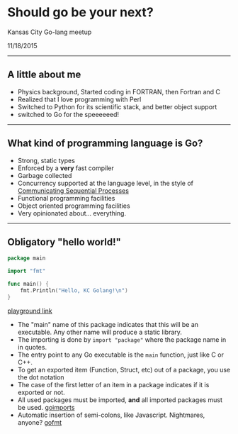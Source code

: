 # Should go be your next?

Kansas City Go-lang meetup

11/18/2015

---

## A little about me

- Physics background, Started coding in FORTRAN, then Fortran and C
- Realized that I love programming with Perl
- Switched to Python for its scientific stack, and better object support
- switched to Go for the speeeeeed!

---

## What kind of programming language is Go?

- Strong, static types
- Enforced by a **very** fast compiler
- Garbage collected
- Concurrency supported at the language level, in the style of [Communicating Sequential Processes](http://www.usingcsp.com/cspbook.pdf)
- Functional programming facilities
- Object oriented programming facilities
- Very opinionated about... everything.

---

## Obligatory "hello world!"

```go
package main

import "fmt"

func main() {
    fmt.Println("Hello, KC Golang!\n")
}
```

[playground link](https://play.golang.org/p/cwOuObbyZ4)


- The "main" name of this package indicates that this will be an executable. Any other name will produce a static library.
- The importing is done by `import "package"` where the package name in in quotes.
- The entry point to any Go executable is the `main` function, just like C or C++.
- To get an exported item (Function, Struct, etc) out of a package, you use the dot notation
- The case of the first letter of an item in a package indicates if it is exported or not.
- All used packages must be imported, **and** all imported packages must be used. [goimports](https://godoc.org/golang.org/x/tools/cmd/goimports)
- Automatic insertion of semi-colons, like Javascript. Nightmares, anyone? [gofmt](https://golang.org/cmd/gofmt/)


